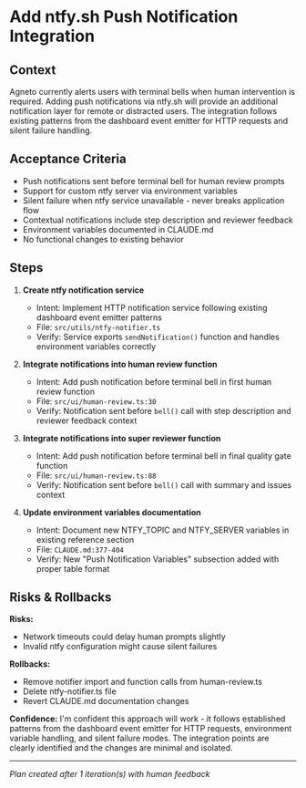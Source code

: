 # Add ntfy.sh Push Notification Integration

## Context
Agneto currently alerts users with terminal bells when human intervention is required. Adding push notifications via ntfy.sh will provide an additional notification layer for remote or distracted users. The integration follows existing patterns from the dashboard event emitter for HTTP requests and silent failure handling.

## Acceptance Criteria
- Push notifications sent before terminal bell for human review prompts
- Support for custom ntfy server via environment variables
- Silent failure when ntfy service unavailable - never breaks application flow
- Contextual notifications include step description and reviewer feedback
- Environment variables documented in CLAUDE.md
- No functional changes to existing behavior

## Steps

1. **Create ntfy notification service**
   - Intent: Implement HTTP notification service following existing dashboard event emitter patterns
   - File: `src/utils/ntfy-notifier.ts`
   - Verify: Service exports `sendNotification()` function and handles environment variables correctly

2. **Integrate notifications into human review function**
   - Intent: Add push notification before terminal bell in first human review function
   - File: `src/ui/human-review.ts:30`
   - Verify: Notification sent before `bell()` call with step description and reviewer feedback context

3. **Integrate notifications into super reviewer function**
   - Intent: Add push notification before terminal bell in final quality gate function
   - File: `src/ui/human-review.ts:88`
   - Verify: Notification sent before `bell()` call with summary and issues context

4. **Update environment variables documentation**
   - Intent: Document new NTFY_TOPIC and NTFY_SERVER variables in existing reference section
   - File: `CLAUDE.md:377-404`
   - Verify: New "Push Notification Variables" subsection added with proper table format

## Risks & Rollbacks

**Risks:**
- Network timeouts could delay human prompts slightly
- Invalid ntfy configuration might cause silent failures

**Rollbacks:**
- Remove notifier import and function calls from human-review.ts
- Delete ntfy-notifier.ts file
- Revert CLAUDE.md documentation changes

**Confidence:** I'm confident this approach will work - it follows established patterns from the dashboard event emitter for HTTP requests, environment variable handling, and silent failure modes. The integration points are clearly identified and the changes are minimal and isolated.

---
_Plan created after 1 iteration(s) with human feedback_
